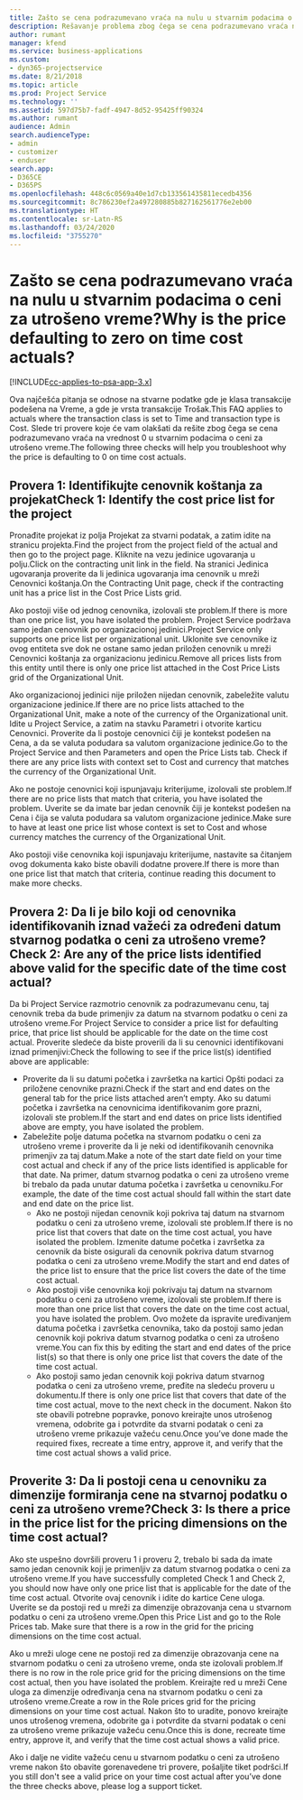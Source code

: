 ```yaml
---
title: Zašto se cena podrazumevano vraća na nulu u stvarnim podacima o ceni za utrošeno vreme?
description: Rešavanje problema zbog čega se cena podrazumevano vraća na 0 u stvarnim podacima o ceni za utrošeno vreme.
author: rumant
manager: kfend
ms.service: business-applications
ms.custom:
- dyn365-projectservice
ms.date: 8/21/2018
ms.topic: article
ms.prod: Project Service
ms.technology: ''
ms.assetid: 597d75b7-fadf-4947-8d52-95425ff90324
ms.author: rumant
audience: Admin
search.audienceType:
- admin
- customizer
- enduser
search.app:
- D365CE
- D365PS
ms.openlocfilehash: 448c6c0569a40e1d7cb133561435811ecedb4356
ms.sourcegitcommit: 8c786230ef2a497280885b827162561776e2eb00
ms.translationtype: HT
ms.contentlocale: sr-Latn-RS
ms.lasthandoff: 03/24/2020
ms.locfileid: "3755270"
---
```

# <a name="why-is-the-price-defaulting-to-zero-on-time-cost-actuals"></a><span data-ttu-id="25658-103">Zašto se cena podrazumevano vraća na nulu u stvarnim podacima o ceni za utrošeno vreme?</span><span class="sxs-lookup"><span data-stu-id="25658-103">Why is the price defaulting to zero on time cost actuals?</span></span>

[!INCLUDE[cc-applies-to-psa-app-3.x](../includes/cc-applies-to-psa-app-3x.md)]

<span data-ttu-id="25658-104">Ova najčešća pitanja se odnose na stvarne podatke gde je klasa transakcije podešena na Vreme, a gde je vrsta transakcije Trošak.</span><span class="sxs-lookup"><span data-stu-id="25658-104">This FAQ applies to actuals where the transaction class is set to Time and transaction type is Cost.</span></span> <span data-ttu-id="25658-105">Slede tri provere koje će vam olakšati da rešite zbog čega se cena podrazumevano vraća na vrednost 0 u stvarnim podacima o ceni za utrošeno vreme.</span><span class="sxs-lookup"><span data-stu-id="25658-105">The following three checks will help you troubleshoot why the price is defaulting to 0 on time cost actuals.</span></span>
 
## <a name="check-1-identify-the-cost-price-list-for-the-project"></a><span data-ttu-id="25658-106">Provera 1: Identifikujte cenovnik koštanja za projekat</span><span class="sxs-lookup"><span data-stu-id="25658-106">Check 1: Identify the cost price list for the project</span></span>

<span data-ttu-id="25658-107">Pronađite projekat iz polja Projekat za stvarni podatak, a zatim idite na stranicu projekta.</span><span class="sxs-lookup"><span data-stu-id="25658-107">Find the project from the project field of the actual and then go to the project page.</span></span> <span data-ttu-id="25658-108">Kliknite na vezu jedinice ugovaranja u polju.</span><span class="sxs-lookup"><span data-stu-id="25658-108">Click on the contracting unit link in the field.</span></span> <span data-ttu-id="25658-109">Na stranici Jedinica ugovaranja proverite da li jedinica ugovaranja ima cenovnik u mreži Cenovnici koštanja.</span><span class="sxs-lookup"><span data-stu-id="25658-109">On the Contracting Unit page, check if the contracting unit has a price list in the Cost Price Lists grid.</span></span>

<span data-ttu-id="25658-110">Ako postoji više od jednog cenovnika, izolovali ste problem.</span><span class="sxs-lookup"><span data-stu-id="25658-110">If there is more than one price list, you have isolated the problem.</span></span> <span data-ttu-id="25658-111">Project Service podržava samo jedan cenovnik po organizacionoj jedinici.</span><span class="sxs-lookup"><span data-stu-id="25658-111">Project Service only supports one price list per organizational unit.</span></span> <span data-ttu-id="25658-112">Uklonite sve cenovnike iz ovog entiteta sve dok ne ostane samo jedan priložen cenovnik u mreži Cenovnici koštanja za organizacionu jedinicu.</span><span class="sxs-lookup"><span data-stu-id="25658-112">Remove all prices lists from this entity until there is only one price list attached in the Cost Price Lists grid of the Organizational Unit.</span></span>

<span data-ttu-id="25658-113">Ako organizacionoj jedinici nije priložen nijedan cenovnik, zabeležite valutu organizacione jedinice.</span><span class="sxs-lookup"><span data-stu-id="25658-113">If there are no price lists attached to the Organizational Unit, make a note of the currency of the Organizational unit.</span></span> <span data-ttu-id="25658-114">Idite u Project Service, a zatim na stavku Parametri i otvorite karticu Cenovnici. Proverite da li postoje cenovnici čiji je kontekst podešen na Cena, a da se valuta podudara sa valutom organizacione jedinice.</span><span class="sxs-lookup"><span data-stu-id="25658-114">Go to the Project Service and then Parameters and open the Price Lists tab. Check if there are any price lists with context set to Cost and currency that matches the currency of the Organizational Unit.</span></span>
 
<span data-ttu-id="25658-115">Ako ne postoje cenovnici koji ispunjavaju kriterijume, izolovali ste problem.</span><span class="sxs-lookup"><span data-stu-id="25658-115">If there are no price lists that match that criteria, you have isolated the problem.</span></span> <span data-ttu-id="25658-116">Uverite se da imate bar jedan cenovnik čiji je kontekst podešen na Cena i čija se valuta podudara sa valutom organizacione jedinice.</span><span class="sxs-lookup"><span data-stu-id="25658-116">Make sure to have at least one price list whose context is set to Cost and whose currency matches the currency of the Organizational Unit.</span></span>

<span data-ttu-id="25658-117">Ako postoji više cenovnika koji ispunjavaju kriterijume, nastavite sa čitanjem ovog dokumenta kako biste obavili dodatne provere.</span><span class="sxs-lookup"><span data-stu-id="25658-117">If there is more than one price list that match that criteria, continue reading this document to make more checks.</span></span>

## <a name="check-2-are-any-of-the-price-lists-identified-above-valid-for-the-specific-date-of-the-time-cost-actual"></a><span data-ttu-id="25658-118">Provera 2: Da li je bilo koji od cenovnika identifikovanih iznad važeći za određeni datum stvarnog podatka o ceni za utrošeno vreme?</span><span class="sxs-lookup"><span data-stu-id="25658-118">Check 2: Are any of the price lists identified above valid for the specific date of the time cost actual?</span></span>

<span data-ttu-id="25658-119">Da bi Project Service razmotrio cenovnik za podrazumevanu cenu, taj cenovnik treba da bude primenjiv za datum na stvarnom podatku o ceni za utrošeno vreme.</span><span class="sxs-lookup"><span data-stu-id="25658-119">For Project Service to consider a price list for defaulting price, that price list should be applicable for the date on the time cost actual.</span></span> <span data-ttu-id="25658-120">Proverite sledeće da biste proverili da li su cenovnici identifikovani iznad primenjivi:</span><span class="sxs-lookup"><span data-stu-id="25658-120">Check the following to see if the price list(s) identified above are applicable:</span></span>

- <span data-ttu-id="25658-121">Proverite da li su datumi početka i završetka na kartici Opšti podaci za priložene cenovnike prazni.</span><span class="sxs-lookup"><span data-stu-id="25658-121">Check if the start and end dates on the general tab for the price lists attached aren’t empty.</span></span> <span data-ttu-id="25658-122">Ako su datumi početka i završetka na cenovnicima identifikovanim gore prazni, izolovali ste problem.</span><span class="sxs-lookup"><span data-stu-id="25658-122">If the start and end dates on price lists identified above are empty, you have isolated the problem.</span></span> 
- <span data-ttu-id="25658-123">Zabeležite polje datuma početka na stvarnom podatku o ceni za utrošeno vreme i proverite da li je neki od identifikovanih cenovnika primenjiv za taj datum.</span><span class="sxs-lookup"><span data-stu-id="25658-123">Make a note of the start date field on your time cost actual and check if any of the price lists identified is applicable for that date.</span></span> <span data-ttu-id="25658-124">Na primer, datum stvarnog podatka o ceni za utrošeno vreme bi trebalo da pada unutar datuma početka i završetka u cenovniku.</span><span class="sxs-lookup"><span data-stu-id="25658-124">For example, the date of the time cost actual should fall within the start date and end date on the price list.</span></span> 
    - <span data-ttu-id="25658-125">Ako ne postoji nijedan cenovnik koji pokriva taj datum na stvarnom podatku o ceni za utrošeno vreme, izolovali ste problem.</span><span class="sxs-lookup"><span data-stu-id="25658-125">If there is no price list that covers that date on the time cost actual, you have isolated the problem.</span></span> <span data-ttu-id="25658-126">Izmenite datume početka i završetka za cenovnik da biste osigurali da cenovnik pokriva datum stvarnog podatka o ceni za utrošeno vreme.</span><span class="sxs-lookup"><span data-stu-id="25658-126">Modify the start and end dates of the price list to ensure that the price list covers the date of the time cost actual.</span></span> 
    - <span data-ttu-id="25658-127">Ako postoji više cenovnika koji pokrivaju taj datum na stvarnom podatku o ceni za utrošeno vreme, izolovali ste problem.</span><span class="sxs-lookup"><span data-stu-id="25658-127">If there is more than one price list that covers the date on the time cost actual, you have isolated the problem.</span></span> <span data-ttu-id="25658-128">Ovo možete da ispravite uređivanjem datuma početka i završetka cenovnika, tako da postoji samo jedan cenovnik koji pokriva datum stvarnog podatka o ceni za utrošeno vreme.</span><span class="sxs-lookup"><span data-stu-id="25658-128">You can fix this by editing the start and end dates of the price list(s) so that there is only one price list that covers the date of the time cost actual.</span></span> 
    - <span data-ttu-id="25658-129">Ako postoji samo jedan cenovnik koji pokriva datum stvarnog podatka o ceni za utrošeno vreme, pređite na sledeću proveru u dokumentu.</span><span class="sxs-lookup"><span data-stu-id="25658-129">If there is only one price list that covers that date of the time cost actual, move to the next check in the document.</span></span>
<span data-ttu-id="25658-130">Nakon što ste obavili potrebne popravke, ponovo kreirajte unos utrošenog vremena, odobrite ga i potvrdite da stvarni podatak o ceni za utrošeno vreme prikazuje važeću cenu.</span><span class="sxs-lookup"><span data-stu-id="25658-130">Once you’ve done made the required fixes, recreate a time entry, approve it, and verify that the time cost actual shows a valid price.</span></span>

## <a name="check-3-is-there-a-price-in-the-price-list-for-the-pricing-dimensions-on-the-time-cost-actual"></a><span data-ttu-id="25658-131">Proverite 3: Da li postoji cena u cenovniku za dimenzije formiranja cene na stvarnoj podatku o ceni za utrošeno vreme?</span><span class="sxs-lookup"><span data-stu-id="25658-131">Check 3: Is there a price in the price list for the pricing dimensions on the time cost actual?</span></span>

<span data-ttu-id="25658-132">Ako ste uspešno dovršili proveru 1 i proveru 2, trebalo bi sada da imate samo jedan cenovnik koji je primenljiv za datum stvarnog podatka o ceni za utrošeno vreme.</span><span class="sxs-lookup"><span data-stu-id="25658-132">If you have successfully completed Check 1 and Check 2, you should now have only one price list that is applicable for the date of the time cost actual.</span></span> <span data-ttu-id="25658-133">Otvorite ovaj cenovnik i idite do kartice Cene uloga. Uverite se da postoji red u mreži za dimenzije obrazovanja cena u stvarnom podatku o ceni za utrošeno vreme.</span><span class="sxs-lookup"><span data-stu-id="25658-133">Open this Price List and go to the Role Prices tab. Make sure that there is a row in the grid for the pricing dimensions on the time cost actual.</span></span>

<span data-ttu-id="25658-134">Ako u mreži uloge cene ne postoji red za dimenzije obrazovanja cene na stvarnom podatku o ceni za utrošeno vreme, onda ste izolovali problem.</span><span class="sxs-lookup"><span data-stu-id="25658-134">If there is no row in the role price grid for the pricing dimensions on the time cost actual, then you have isolated the problem.</span></span> <span data-ttu-id="25658-135">Kreirajte red u mreži Cene uloga za dimenzije određivanja cena na stvarnom podatku o ceni za utrošeno vreme.</span><span class="sxs-lookup"><span data-stu-id="25658-135">Create a row in the Role prices grid for the pricing dimensions on your time cost actual.</span></span> <span data-ttu-id="25658-136">Nakon što to uradite, ponovo kreirajte unos utrošenog vremena, odobrite ga i potvrdite da stvarni podatak o ceni za utrošeno vreme prikazuje važeću cenu.</span><span class="sxs-lookup"><span data-stu-id="25658-136">Once this is done, recreate time entry, approve it, and verify that the time cost actual shows a valid price.</span></span>
 
<span data-ttu-id="25658-137">Ako i dalje ne vidite važeću cenu u stvarnom podatku o ceni za utrošeno vreme nakon što obavite gorenavedene tri provere, pošaljite tiket podršci.</span><span class="sxs-lookup"><span data-stu-id="25658-137">If you still don't see a valid price on your time cost actual after you’ve done the three checks above, please log a support ticket.</span></span>



